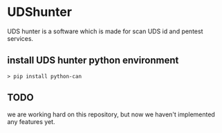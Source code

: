 # UDShunter
UDS hunter is a software which is made for scan UDS id and pentest services.



## install UDS hunter python environment

```
> pip install python-can
```

## TODO

we are working hard on this repository, but now we haven't implemented any features yet.